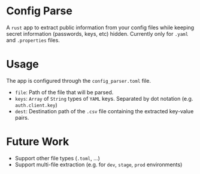 # Config Parse
A `rust` app to extract public information from your config files while keeping secret information
(passwords, keys, etc) hidden. Currently only for `.yaml` and `.properties` files.

# Usage
The app is configured through the `config_parser.toml` file.
- `file`: Path of the file that will be parsed.
- `keys`: `Array` of `String` types of `YAML` keys. Separated by dot notation (e.g.
  `auth.client.key`)
- `dest`: Destination path of the `.csv` file containing the extracted key-value pairs.

# Future Work
- Support other file types (`.toml`, ...)
- Support multi-file extraction (e.g. for `dev`, `stage`, `prod` environments)
